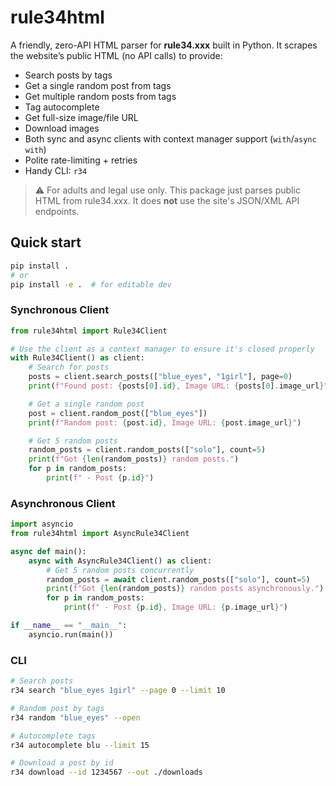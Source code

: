 # rule34html

A friendly, zero-API HTML parser for **rule34.xxx** built in Python.
It scrapes the website’s public HTML (no API calls) to provide:

- Search posts by tags
- Get a single random post from tags
- Get multiple random posts from tags
- Tag autocomplete
- Get full-size image/file URL
- Download images
- Both sync and async clients with context manager support (`with`/`async with`)
- Polite rate-limiting + retries
- Handy CLI: `r34`

> ⚠️ For adults and legal use only. This package just parses public HTML from rule34.xxx.
> It does **not** use the site's JSON/XML API endpoints.

## Quick start

```bash
pip install .
# or
pip install -e .  # for editable dev
```

### Synchronous Client

```python
from rule34html import Rule34Client

# Use the client as a context manager to ensure it's closed properly
with Rule34Client() as client:
    # Search for posts
    posts = client.search_posts(["blue_eyes", "1girl"], page=0)
    print(f"Found post: {posts[0].id}, Image URL: {posts[0].image_url}")

    # Get a single random post
    post = client.random_post(["blue_eyes"])
    print(f"Random post: {post.id}, Image URL: {post.image_url}")

    # Get 5 random posts
    random_posts = client.random_posts(["solo"], count=5)
    print(f"Got {len(random_posts)} random posts.")
    for p in random_posts:
        print(f" - Post {p.id}")
```

### Asynchronous Client

```python
import asyncio
from rule34html import AsyncRule34Client

async def main():
    async with AsyncRule34Client() as client:
        # Get 5 random posts concurrently
        random_posts = await client.random_posts(["solo"], count=5)
        print(f"Got {len(random_posts)} random posts asynchronously.")
        for p in random_posts:
            print(f" - Post {p.id}, Image URL: {p.image_url}")

if __name__ == "__main__":
    asyncio.run(main())
```

### CLI

```bash
# Search posts
r34 search "blue_eyes 1girl" --page 0 --limit 10

# Random post by tags
r34 random "blue_eyes" --open

# Autocomplete tags
r34 autocomplete blu --limit 15

# Download a post by id
r34 download --id 1234567 --out ./downloads
```